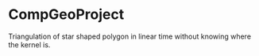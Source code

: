 CompGeoProject
==============

Triangulation of star shaped polygon in linear time without knowing where the kernel is. 